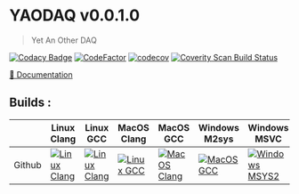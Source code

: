 # YAODAQ v0.0.1.0 #

> Yet An Other DAQ

[![Codacy Badge](https://api.codacy.com/project/badge/Grade/178cef536a2d4d80a935c3476811e4cb)](https://app.codacy.com/gh/flagarde/YAODAQ?utm_source=github.com&utm_medium=referral&utm_content=flagarde/YAODAQ&utm_campaign=Badge_Grade_Settings)
[![CodeFactor](https://www.codefactor.io/repository/github/flagarde/yaodaq/badge)](https://www.codefactor.io/repository/github/flagarde/yaodaq) [![codecov](https://codecov.io/gh/flagarde/YAODAQ/branch/master/graph/badge.svg?token=dRh5HBpjlb)](https://codecov.io/gh/flagarde/YAODAQ)  <a href="https://scan.coverity.com/projects/rpcla-"><img alt="Coverity Scan Build Status" src="https://scan.coverity.com/projects/19567/badge.svg"/></a>

[📖 Documentation](https://github.com/RPClab/YAODAQ)

## Builds :
|        | Linux Clang | Linux GCC | MacOS Clang | MacOS GCC | Windows M2sys | Windows MSVC |
|--------|-------------|-----------|-------------|-----------|---------------|--------------|
| Github |[![Linux Clang][LC-Badge]][LC]|[![Linux Clang][LC-Badge]][LC]|[![Linux GCC][LGCC-Badge]][LGCC]|[![MacOS Clang][MC-Badge]][MC]|[![MacOS GCC][MGCC-Badge]][MGCC]|[![Windows MSYS2][MSYS2-Badge]][MSYS2]|[![Windows MSVC][MMSVC-Badge]][MMSVC]|

[LC]: https://github.com/flagarde/YAODAQ/actions/workflows/Linux-Clang.yml
[LC-Badge]: https://github.com/flagarde/YAODAQ/actions/workflows/Linux-Clang.yml/badge.svg

[LGCC]: https://github.com/flagarde/YAODAQ/actions/workflows/Linux-Clang.yml
[LGCC-Badge]: https://github.com/flagarde/YAODAQ/actions/workflows/Linux-Clang.yml/badge.svg

[MC]: https://github.com/flagarde/YAODAQ/actions/workflows/MacOS-Clang.yml
[MC-Badge]: https://github.com/flagarde/YAODAQ/actions/workflows/MacOS-Clang.yml/badge.svg

[MGCC]: https://github.com/flagarde/YAODAQ/actions/workflows/MacOS-GCC.yml
[MGCC-Badge]: https://github.com/flagarde/YAODAQ/actions/workflows/MacOS-GCC.yml/badge.svg

[MSYS2]: https://github.com/flagarde/YAODAQ/actions/workflows/Windows-MSYS2.yml
[MSYS2-Badge]: https://github.com/flagarde/YAODAQ/actions/workflows/Windows-MSYS2.yml/badge.svg

[MMSVC]: https://github.com/flagarde/YAODAQ/actions/workflows/Windows-MSVC.yml
[MMSVC-Badge]: https://github.com/flagarde/YAODAQ/actions/workflows/Windows-MSVC.yml/badge.svg
